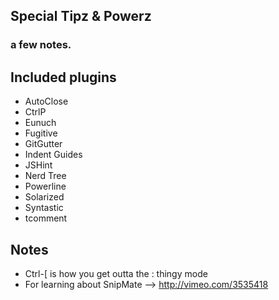 ## Special Tipz & Powerz
### a few notes.

## Included plugins
* AutoClose
* CtrlP
* Eunuch
* Fugitive
* GitGutter
* Indent Guides
* JSHint
* Nerd Tree
* Powerline
* Solarized
* Syntastic
* tcomment

## Notes
* Ctrl-[ is how you get outta the : thingy mode
* For learning about SnipMate --> http://vimeo.com/3535418
